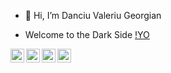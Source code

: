 - 👋 Hi, I’m Danciu Valeriu Georgian  

- Welcome to the Dark Side [!YO](https://data.chpic.su/stickers/k/KungFuryHackerman/KungFuryHackerman_001.webp)


<a href="https://www.youtube.com/watch?v=uL-qG9x1uXA">
     <img align="left" alt="https://www.youtube.com/watch?v=vPsq7xohAXc" width="22px" src="https://cdn-icons-png.flaticon.com/512/1384/1384060.png" style="max-width:100%;">
</a>
<a href="https://www.linkedin.com/in/georgian-danciu-9b5373197/">
     <img align="left" alt="https://www.linkedin.com/in/georgian-danciu-9b5373197/" width="22px" src="https://content.linkedin.com/content/dam/me/business/en-us/amp/brand-site/v2/bg/LI-Bug.svg.original.svg" style="max-        width:100%;">
</a>
<a href="https://www.facebook.com/Georgian.Danciu8/">
     <img align="left" alt="https://www.facebook.com/Georgian.Danciu8/" width="22px" src="https://cdn-icons-png.flaticon.com/512/5968/5968764.png" style="max-        width:100%;">
</a>

<a href="https://twitter.com/DexterALLS">
     <img align="left" alt="https://twitter.com/DexterALLS" width="22px" src="https://cdn-icons-png.flaticon.com/512/733/733579.png" style="max-        width:100%;">
</a>
